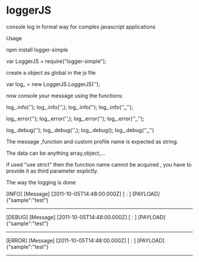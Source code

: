 # loggerJS
console log in formal way for complex javascript applications


Usage

npm install  logger-simple

var LoggerJS = require("logger-simple");

create a object as global in the js file

var log_ = new LoggerJS.LoggerJS('<custom profile name>');

now console your message using the functions:


log_.info('<message>');
log_.info('<message>',<data>);
log_.info('<data>');
log_.info('<message>',<data>,'<functionName>');
  
  
log_.error('<message>');
log_.error('<message>',<data>);
log_.error('<data>');
log_.error('<message>',<data>,'<functionName>');
  
  
log_.debug('<message>');
log_.debug('<message>',<data>);
log_.debug(<data>);
log_.debug('<message>',<data>,'<functionName>')


The message ,function and custom profile name is expected as string.

The data can be anything array,object,...

if used "use strict" then the function name cannot be acquired , you have to provide it as third parameter explictly.

The way the logging is done:


[INFO]                     [Message] 
[2011-10-05T14:48:00.000Z] [<custom profile name> : <functionName>]
[PAYLOAD]                  {"sample":"test"}
- - - - - -
[DEBUG]                    [Message] 
[2011-10-05T14:48:00.000Z] [<custom profile name> : <functionName>]
[PAYLOAD]                   {"sample":"test"}
- - - - - -
[ERROR]                    [Message] 
[2011-10-05T14:48:00.000Z] [<custom profile name> : <functionName>]
[PAYLOAD]                  {"sample":"test"}
- - - - - -
